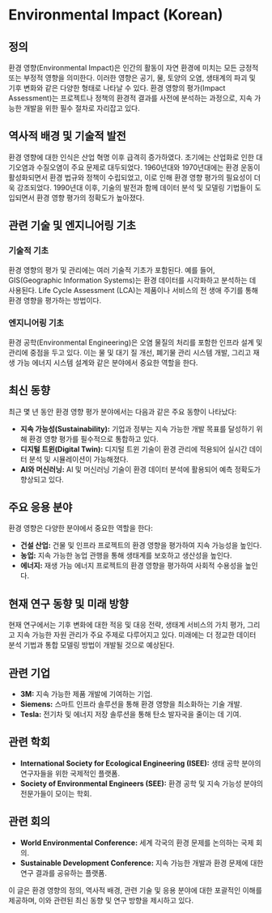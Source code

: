 # Environmental Impact (Korean)

## 정의
환경 영향(Environmental Impact)은 인간의 활동이 자연 환경에 미치는 모든 긍정적 또는 부정적 영향을 의미한다. 이러한 영향은 공기, 물, 토양의 오염, 생태계의 파괴 및 기후 변화와 같은 다양한 형태로 나타날 수 있다. 환경 영향의 평가(Impact Assessment)는 프로젝트나 정책의 환경적 결과를 사전에 분석하는 과정으로, 지속 가능한 개발을 위한 필수 절차로 자리잡고 있다.

## 역사적 배경 및 기술적 발전
환경 영향에 대한 인식은 산업 혁명 이후 급격히 증가하였다. 초기에는 산업화로 인한 대기오염과 수질오염이 주요 문제로 대두되었다. 1960년대와 1970년대에는 환경 운동이 활성화되면서 환경 법규와 정책이 수립되었고, 이로 인해 환경 영향 평가의 필요성이 더욱 강조되었다. 1990년대 이후, 기술의 발전과 함께 데이터 분석 및 모델링 기법들이 도입되면서 환경 영향 평가의 정확도가 높아졌다.

## 관련 기술 및 엔지니어링 기초
### 기술적 기초
환경 영향의 평가 및 관리에는 여러 기술적 기초가 포함된다. 예를 들어, GIS(Geographic Information Systems)는 환경 데이터를 시각화하고 분석하는 데 사용된다. Life Cycle Assessment (LCA)는 제품이나 서비스의 전 생애 주기를 통해 환경 영향을 평가하는 방법이다.

### 엔지니어링 기초
환경 공학(Environmental Engineering)은 오염 물질의 처리를 포함한 인프라 설계 및 관리에 중점을 두고 있다. 이는 물 및 대기 질 개선, 폐기물 관리 시스템 개발, 그리고 재생 가능 에너지 시스템 설계와 같은 분야에서 중요한 역할을 한다.

## 최신 동향
최근 몇 년 동안 환경 영향 평가 분야에서는 다음과 같은 주요 동향이 나타났다:
- **지속 가능성(Sustainability):** 기업과 정부는 지속 가능한 개발 목표를 달성하기 위해 환경 영향 평가를 필수적으로 통합하고 있다.
- **디지털 트윈(Digital Twin):** 디지털 트윈 기술이 환경 관리에 적용되어 실시간 데이터 분석 및 시뮬레이션이 가능해졌다.
- **AI와 머신러닝:** AI 및 머신러닝 기술이 환경 데이터 분석에 활용되어 예측 정확도가 향상되고 있다.

## 주요 응용 분야
환경 영향은 다양한 분야에서 중요한 역할을 한다:
- **건설 산업:** 건물 및 인프라 프로젝트의 환경 영향을 평가하여 지속 가능성을 높인다.
- **농업:** 지속 가능한 농업 관행을 통해 생태계를 보호하고 생산성을 높인다.
- **에너지:** 재생 가능 에너지 프로젝트의 환경 영향을 평가하여 사회적 수용성을 높인다.

## 현재 연구 동향 및 미래 방향
현재 연구에서는 기후 변화에 대한 적응 및 대응 전략, 생태계 서비스의 가치 평가, 그리고 지속 가능한 자원 관리가 주요 주제로 다루어지고 있다. 미래에는 더 정교한 데이터 분석 기법과 통합 모델링 방법이 개발될 것으로 예상된다.

## 관련 기업
- **3M:** 지속 가능한 제품 개발에 기여하는 기업.
- **Siemens:** 스마트 인프라 솔루션을 통해 환경 영향을 최소화하는 기술 개발.
- **Tesla:** 전기차 및 에너지 저장 솔루션을 통해 탄소 발자국을 줄이는 데 기여.

## 관련 학회
- **International Society for Ecological Engineering (ISEE):** 생태 공학 분야의 연구자들을 위한 국제적인 플랫폼.
- **Society of Environmental Engineers (SEE):** 환경 공학 및 지속 가능성 분야의 전문가들이 모이는 학회.

## 관련 회의
- **World Environmental Conference:** 세계 각국의 환경 문제를 논의하는 국제 회의.
- **Sustainable Development Conference:** 지속 가능한 개발과 환경 문제에 대한 연구 결과를 공유하는 플랫폼.

이 글은 환경 영향의 정의, 역사적 배경, 관련 기술 및 응용 분야에 대한 포괄적인 이해를 제공하며, 이와 관련된 최신 동향 및 연구 방향을 제시하고 있다.